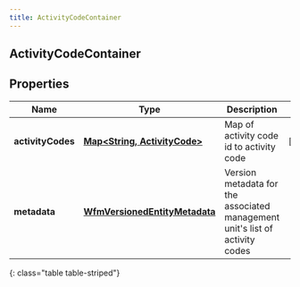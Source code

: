 ```yaml
---
title: ActivityCodeContainer
---
```

## ActivityCodeContainer


## Properties

| Name | Type | Description | Notes |
| ------------ | ------------- | ------------- | ------------- |
| **activityCodes** | <!----><!---->[**Map&lt;String, ActivityCode&gt;**](ActivityCode.html)<!----> | Map of activity code id to activity code |  [optional] |
| **metadata** | <!----><!---->[**WfmVersionedEntityMetadata**](WfmVersionedEntityMetadata.html)<!----> | Version metadata for the associated management unit's list of activity codes |  |
{: class="table table-striped"}



